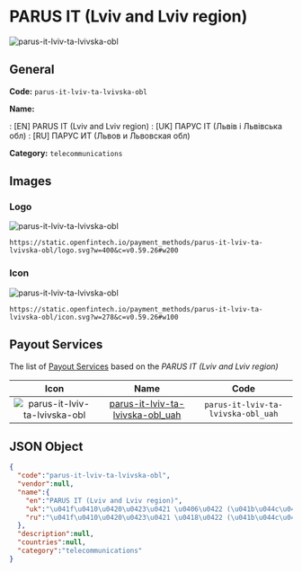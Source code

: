 
# PARUS IT (Lviv and Lviv region) 
![parus-it-lviv-ta-lvivska-obl](https://static.openfintech.io/payment_methods/parus-it-lviv-ta-lvivska-obl/logo.svg?w=400&c=v0.59.26#w200)  

## General 
**Code:** `parus-it-lviv-ta-lvivska-obl` 
 
**Name:** 
 
:	[EN] PARUS IT (Lviv and Lviv region) 
:	[UK] ПАРУС ІТ (Львів і Львівська обл) 
:	[RU] ПАРУС ИТ (Львов и Львовская обл) 
 
**Category:** `telecommunications` 
 

## Images 

### Logo 
![parus-it-lviv-ta-lvivska-obl](https://static.openfintech.io/payment_methods/parus-it-lviv-ta-lvivska-obl/logo.svg?w=400&c=v0.59.26#w200)  

```
https://static.openfintech.io/payment_methods/parus-it-lviv-ta-lvivska-obl/logo.svg?w=400&c=v0.59.26#w200
```  

### Icon 
![parus-it-lviv-ta-lvivska-obl](https://static.openfintech.io/payment_methods/parus-it-lviv-ta-lvivska-obl/icon.svg?w=278&c=v0.59.26#w100)  

```
https://static.openfintech.io/payment_methods/parus-it-lviv-ta-lvivska-obl/icon.svg?w=278&c=v0.59.26#w100
```  

## Payout Services 
 
The list of [Payout Services](/payout-services/) based on the _PARUS IT (Lviv and Lviv region)_ 

|Icon|Name|Code| 
|:---:|:---:|:---:| 
|![parus-it-lviv-ta-lvivska-obl](https://static.openfintech.io/payout_methods/parus-it-lviv-ta-lvivska-obl/icon.svg?w=278&c=v0.59.26#w40) |[parus-it-lviv-ta-lvivska-obl_uah](/payout-services/parus-it-lviv-ta-lvivska-obl_uah/)|`parus-it-lviv-ta-lvivska-obl_uah`| 
 

## JSON Object 

```json
{
  "code":"parus-it-lviv-ta-lvivska-obl",
  "vendor":null,
  "name":{
    "en":"PARUS IT (Lviv and Lviv region)",
    "uk":"\u041f\u0410\u0420\u0423\u0421 \u0406\u0422 (\u041b\u044c\u0432\u0456\u0432 \u0456 \u041b\u044c\u0432\u0456\u0432\u0441\u044c\u043a\u0430 \u043e\u0431\u043b)",
    "ru":"\u041f\u0410\u0420\u0423\u0421 \u0418\u0422 (\u041b\u044c\u0432\u043e\u0432 \u0438 \u041b\u044c\u0432\u043e\u0432\u0441\u043a\u0430\u044f \u043e\u0431\u043b)"
  },
  "description":null,
  "countries":null,
  "category":"telecommunications"
}
```  
